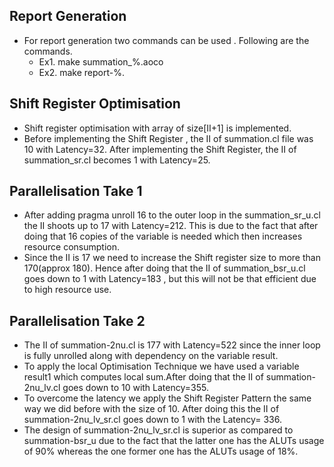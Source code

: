 ## Report Generation
- For report generation two commands can be used . Following are the commands.
    - Ex1. make summation_%.aoco
    - Ex2. make report-%.

## Shift Register Optimisation
- Shift register optimisation with array of size[II+1] is implemented.
- Before implementing the Shift Register , the II of summation.cl file was 10 with Latency=32. After implementing the Shift Register, the II of summation_sr.cl becomes 1 with Latency=25. 

## Parallelisation Take 1
- After adding pragma unroll 16 to the outer loop in the summation_sr_u.cl the II shoots up to 17 with Latency=212. This is due to the fact that after doing that 16 copies of the variable is needed which then increases resource consumption.
- Since the II is 17 we need to increase the Shift register size to more than 170(approx 180). Hence after doing that the II of summation_bsr_u.cl goes down to 1 with Latency=183 , but this will not be that efficient due to high resource use.

## Parallelisation Take 2
- The II of summation-2nu.cl is 177 with Latency=522 since the inner loop is fully unrolled along with  dependency on the variable result.
- To apply the local Optimisation Technique we have used a variable result1 which computes local sum.After doing that the II of summation-2nu_lv.cl goes down to 10 with Latency=355.
- To overcome the latency we apply the Shift Register Pattern the same way we did before with the size of 10. After doing this the II of summation-2nu_lv_sr.cl goes down to 1 with the Latency= 336.
- The design of summation-2nu_lv_sr.cl is superior as compared to summation-bsr_u due to the fact that the latter one has the ALUTs usage of 90% whereas the one former one has the ALUTs usage of 18%.

